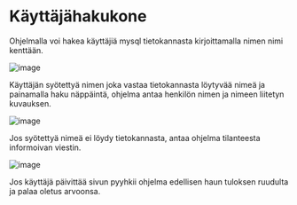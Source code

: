 # Käyttäjähakukone

Ohjelmalla voi hakea käyttäjiä mysql tietokannasta kirjoittamalla nimen nimi kenttään.

![image](https://user-images.githubusercontent.com/58195830/193618323-7ffc69a3-045c-4a0c-a91b-473dcfafaf98.png)

Käyttäjän syötettyä nimen joka vastaa tietokannasta löytyvää nimeä ja painamalla haku näppäintä, ohjelma antaa henkilön nimen ja nimeen liitetyn kuvauksen.

![image](https://user-images.githubusercontent.com/58195830/193636473-4f56fd6f-9045-4142-bed5-d9a7a8fd53ef.png)

Jos syötettyä nimeä ei löydy tietokannasta, antaa ohjelma tilanteesta informoivan viestin.

![image](https://user-images.githubusercontent.com/58195830/193636932-efc68e41-cc3d-4421-b9ba-8116b70fc749.png)

Jos käyttäjä päivittää sivun pyyhkii ohjelma edellisen haun tuloksen ruudulta ja palaa oletus arvoonsa.
